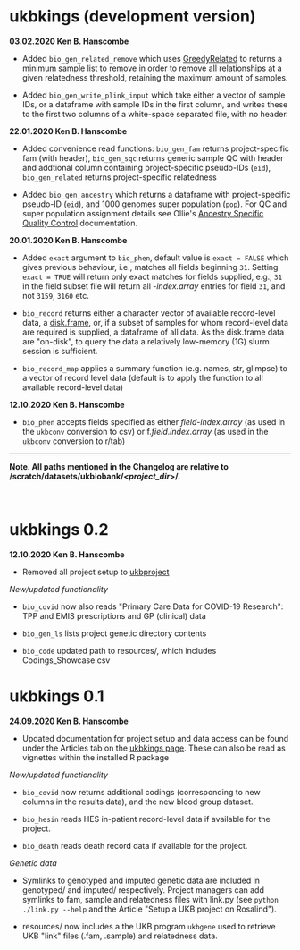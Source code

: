 # ukbkings (development version)

**03.02.2020 Ken B. Hanscombe**

* Added `bio_gen_related_remove` which uses
[GreedyRelated](https://gitlab.com/choishingwan/GreedyRelated)
to returns a minimum sample list to remove in order to remove all
relationships at a given relatedness threshold, retaining the maximum
amount of samples.

* Added `bio_gen_write_plink_input` which take either a vector of sample
IDs, or a dataframe with sample IDs in the first column, and writes
these to the first two columns of a white-space separated file, with no
header.

**22.01.2020 Ken B. Hanscombe**

* Added convenience read functions: `bio_gen_fam` returns
project-specific fam (with header), `bio_gen_sqc` returns
generic sample QC with header and addtional column containing
project-specific pseudo-IDs (`eid`), `bio_gen_related` returns
project-specific relatedness

* Added `bio_gen_ancestry` which returns a dataframe with
project-specific pseudo-ID (`eid`), and 1000 genomes
super population (`pop`). For QC and super population assignment details
see Ollie's
[Ancestry Specific Quality Control](https://opain.github.io/UKB-GenoPrep/quality_control.html) documentation.

**20.01.2020 Ken B. Hanscombe**

* Added `exact` argument to `bio_phen`, default value is `exact = FALSE` which 
gives previous behaviour, i.e., matches all fields beginning `31`.
Setting `exact = TRUE` will return only exact matches for fields supplied, e.g.,
`31` in the field subset file will return all _-index.array_ entries for field
`31`, and not `3159`, `3160` etc.

* `bio_record` returns either a character vector of available
record-level data, a [disk.frame](https://diskframe.com/), or,
if a subset of samples for whom record-level data are required is
supplied, a dataframe of all data. As the disk.frame
data are "on-disk", to query the data a relatively low-memory (1G)
slurm session is sufficient.

* `bio_record_map` applies a summary function (e.g. names, str, glimpse)
to a vector of record level data (default is to apply the function to
all available record-level data)

**12.10.2020 Ken B. Hanscombe**

* `bio_phen` accepts fields specified as either *field*-*index*.*array*
(as used in the `ukbconv` conversion to csv) or
f.*field*.*index*.*array* (as used in the `ukbconv` conversion to r/tab)

***

**Note. All paths mentioned in the Changelog are relative to
/scratch/datasets/ukbiobank/\<*project_dir*\>/.**

<br>

# ukbkings 0.2

**12.10.2020 Ken B. Hanscombe**

* Removed all project setup to
[ukbproject](https://github.com/kenhanscombe/ukbproject)

*New/updated functionality*

* `bio_covid` now also reads "Primary Care Data for COVID-19 Research":
TPP and EMIS prescriptions and GP (clinical) data

* `bio_gen_ls` lists project genetic directory contents

* `bio_code` updated path to resources/, which includes
Codings_Showcase.csv

# ukbkings 0.1

**24.09.2020 Ken B. Hanscombe**

* Updated documentation for project setup and data access can be found
under the Articles tab on the
[ukbkings page](https://kenhanscombe.github.io/ukbkings/). These can
also be read as vignettes within the installed R package

*New/updated functionality*

* `bio_covid` now returns additional codings (corresponding to new
columns in the results data), and the new blood group dataset.

* `bio_hesin` reads HES in-patient record-level data if available for
the project.

* `bio_death` reads death record data if available for the project.

*Genetic data*

* Symlinks to genotyped and imputed genetic data are included in
genotyped/ and imputed/ respectively. Project managers can add symlinks
to fam, sample and relatedness files with link.py (see
`python ./link.py --help` and the Article "Setup a UKB project on
Rosalind").

* resources/ now includes a the UKB program `ukbgene` used to retrieve
UKB "link" files (.fam, .sample) and relatedness data.
